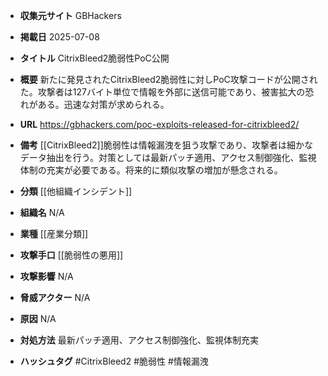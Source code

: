 - **収集元サイト**
GBHackers

- **掲載日**
2025-07-08

- **タイトル**
CitrixBleed2脆弱性PoC公開

- **概要**
新たに発見されたCitrixBleed2脆弱性に対しPoC攻撃コードが公開された。攻撃者は127バイト単位で情報を外部に送信可能であり、被害拡大の恐れがある。迅速な対策が求められる。

- **URL**
https://gbhackers.com/poc-exploits-released-for-citrixbleed2/

- **備考**
[[CitrixBleed2]]脆弱性は情報漏洩を狙う攻撃であり、攻撃者は細かなデータ抽出を行う。対策としては最新パッチ適用、アクセス制御強化、監視体制の充実が必要である。将来的に類似攻撃の増加が懸念される。

- **分類**
[[他組織インシデント]]

- **組織名**
N/A

- **業種**
[[産業分類]]

- **攻撃手口**
[[脆弱性の悪用]]

- **攻撃影響**
N/A

- **脅威アクター**
N/A

- **原因**
N/A

- **対処方法**
最新パッチ適用、アクセス制御強化、監視体制充実

- **ハッシュタグ**
#CitrixBleed2 #脆弱性 #情報漏洩
